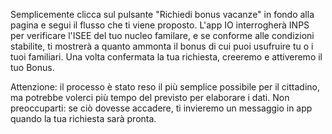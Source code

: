 Semplicemente clicca sul pulsante "Richiedi bonus vacanze" in fondo alla pagina e segui il flusso che ti viene proposto. L'app IO interrogherà INPS per verificare l'ISEE del tuo nucleo familare, e se conforme alle condizioni stabilite, ti mostrerà a quanto ammonta il bonus di cui puoi usufruire tu o i tuoi familiari. Una volta confermata la tua richiesta, creeremo e attiveremo il tuo Bonus. 

Attenzione: il processo è stato reso il più semplice possibile per il cittadino, ma potrebbe volerci più tempo del previsto per elaborare i dati. Non preoccuparti: se ciò dovesse accadere, ti invieremo un messaggio in app quando la tua richiesta sarà pronta.